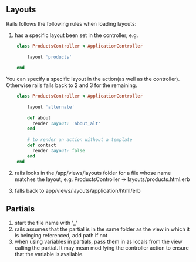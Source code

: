 ## Layouts

Rails follows the following rules when loading layouts:
1. has a specific layout been set in the controller, e.g. 


```ruby
	class ProductsController < ApplicationController
	
		layout 'products'
		
	end
```

You can specify a specific layout in the action(as well as the controller). Otherwise rails falls back to 2 and 3 for the remaining.

```ruby
	class ProductsController < ApplicationController
		
		layout 'alternate'
		
		def about
		  render layout: 'about_alt'
		end
		
		# to render an action without a template
 		def contact
 		  render layout: false
 		end 
	end
```

2. rails looks in the /app/views/layouts folder for a file whose name matches the layout, e.g. ProductsController -> layouts/products.html.erb

3. falls back to app/views/layouts/application/html/erb 


## Partials

1. start the file name with '_'
2. rails assumes that the partial is in the same folder as the view in which it is beinging referenced, add path if not
3. when using variables in partials, pass them in as locals from the view calling the partial. It may mean modifying the controller action to ensure that the variable is available.


